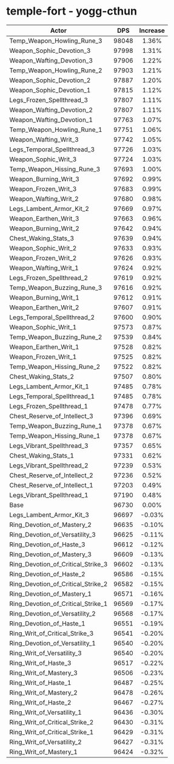 # temple-fort - yogg-cthun
| Actor | DPS | Increase |
|---|:---:|:---:|
|Temp_Weapon_Howling_Rune_3|98048|1.36%|
|Weapon_Sophic_Devotion_3|97998|1.31%|
|Weapon_Wafting_Devotion_3|97906|1.22%|
|Temp_Weapon_Howling_Rune_2|97903|1.21%|
|Weapon_Sophic_Devotion_2|97887|1.20%|
|Weapon_Sophic_Devotion_1|97815|1.12%|
|Legs_Frozen_Spellthread_3|97807|1.11%|
|Weapon_Wafting_Devotion_2|97807|1.11%|
|Weapon_Wafting_Devotion_1|97763|1.07%|
|Temp_Weapon_Howling_Rune_1|97751|1.06%|
|Weapon_Wafting_Writ_3|97742|1.05%|
|Legs_Temporal_Spellthread_3|97726|1.03%|
|Weapon_Sophic_Writ_3|97724|1.03%|
|Temp_Weapon_Hissing_Rune_3|97693|1.00%|
|Weapon_Burning_Writ_3|97692|0.99%|
|Weapon_Frozen_Writ_3|97683|0.99%|
|Weapon_Wafting_Writ_2|97680|0.98%|
|Legs_Lambent_Armor_Kit_2|97669|0.97%|
|Weapon_Earthen_Writ_3|97663|0.96%|
|Weapon_Burning_Writ_2|97642|0.94%|
|Chest_Waking_Stats_3|97639|0.94%|
|Weapon_Sophic_Writ_2|97633|0.93%|
|Weapon_Frozen_Writ_2|97626|0.93%|
|Weapon_Wafting_Writ_1|97624|0.92%|
|Legs_Frozen_Spellthread_2|97619|0.92%|
|Temp_Weapon_Buzzing_Rune_3|97616|0.92%|
|Weapon_Burning_Writ_1|97612|0.91%|
|Weapon_Earthen_Writ_2|97607|0.91%|
|Legs_Temporal_Spellthread_2|97600|0.90%|
|Weapon_Sophic_Writ_1|97573|0.87%|
|Temp_Weapon_Buzzing_Rune_2|97539|0.84%|
|Weapon_Earthen_Writ_1|97528|0.82%|
|Weapon_Frozen_Writ_1|97525|0.82%|
|Temp_Weapon_Hissing_Rune_2|97522|0.82%|
|Chest_Waking_Stats_2|97507|0.80%|
|Legs_Lambent_Armor_Kit_1|97485|0.78%|
|Legs_Temporal_Spellthread_1|97485|0.78%|
|Legs_Frozen_Spellthread_1|97478|0.77%|
|Chest_Reserve_of_Intellect_3|97396|0.69%|
|Temp_Weapon_Buzzing_Rune_1|97378|0.67%|
|Temp_Weapon_Hissing_Rune_1|97378|0.67%|
|Legs_Vibrant_Spellthread_3|97357|0.65%|
|Chest_Waking_Stats_1|97331|0.62%|
|Legs_Vibrant_Spellthread_2|97239|0.53%|
|Chest_Reserve_of_Intellect_2|97236|0.52%|
|Chest_Reserve_of_Intellect_1|97203|0.49%|
|Legs_Vibrant_Spellthread_1|97190|0.48%|
|Base|96730|0.00%|
|Legs_Lambent_Armor_Kit_3|96697|-0.03%|
|Ring_Devotion_of_Mastery_2|96635|-0.10%|
|Ring_Devotion_of_Versatility_3|96625|-0.11%|
|Ring_Devotion_of_Haste_3|96612|-0.12%|
|Ring_Devotion_of_Mastery_3|96609|-0.13%|
|Ring_Devotion_of_Critical_Strike_3|96602|-0.13%|
|Ring_Devotion_of_Haste_2|96586|-0.15%|
|Ring_Devotion_of_Critical_Strike_2|96582|-0.15%|
|Ring_Devotion_of_Mastery_1|96571|-0.16%|
|Ring_Devotion_of_Critical_Strike_1|96569|-0.17%|
|Ring_Devotion_of_Versatility_2|96568|-0.17%|
|Ring_Devotion_of_Haste_1|96551|-0.19%|
|Ring_Writ_of_Critical_Strike_3|96541|-0.20%|
|Ring_Devotion_of_Versatility_1|96540|-0.20%|
|Ring_Writ_of_Versatility_3|96540|-0.20%|
|Ring_Writ_of_Haste_3|96517|-0.22%|
|Ring_Writ_of_Mastery_3|96506|-0.23%|
|Ring_Writ_of_Haste_1|96487|-0.25%|
|Ring_Writ_of_Mastery_2|96478|-0.26%|
|Ring_Writ_of_Haste_2|96467|-0.27%|
|Ring_Writ_of_Versatility_1|96436|-0.30%|
|Ring_Writ_of_Critical_Strike_2|96430|-0.31%|
|Ring_Writ_of_Critical_Strike_1|96429|-0.31%|
|Ring_Writ_of_Versatility_2|96427|-0.31%|
|Ring_Writ_of_Mastery_1|96424|-0.32%|
